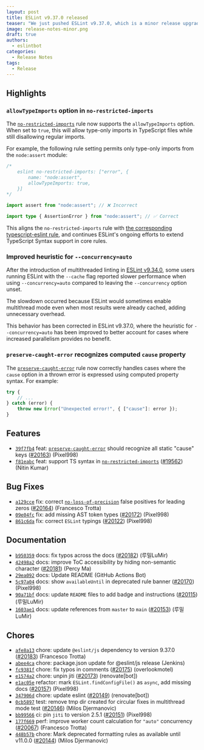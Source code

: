 ```yaml
---
layout: post
title: ESLint v9.37.0 released
teaser: "We just pushed ESLint v9.37.0, which is a minor release upgrade of ESLint. This release adds some new features and fixes several bugs found in the previous release."
image: release-notes-minor.png
draft: true
authors:
  - eslintbot
categories:
  - Release Notes
tags:
  - Release
---
```



## Highlights

### `allowTypeImports` option in `no-restricted-imports`

The [`no-restricted-imports`](/docs/latest/rules/no-restricted-imports) rule now supports the `allowTypeImports` option.
When set to `true`, this will allow type-only imports in TypeScript files while still disallowing regular imports.

For example, the following rule setting permits only type-only imports from the `node:assert` module:

```ts
/*
    eslint no-restricted-imports: ["error", {
        name: "node:assert",
        allowTypeImports: true,
    }]
*/

import assert from "node:assert"; // ❌ Incorrect

import type { AssertionError } from "node:assert"; // ✅ Correct
```

This aligns the `no-restricted-imports` rule with [the corresponding typescript-eslint rule](https://typescript-eslint.io/rules/no-restricted-imports/), and continues ESLint's ongoing efforts to extend TypeScript Syntax support in core rules.

### Improved heuristic for `--concurrency=auto`

After the introduction of multithreaded linting in [ESLint v9.34.0](/blog/2025/08/eslint-v9.34.0-released/), some users running ESLint with the `--cache` flag reported slower performance when using `--concurrency=auto` compared to leaving the `--concurrency` option unset.

The slowdown occurred because ESLint would sometimes enable multithread mode even when most results were already cached, adding unnecessary overhead.

This behavior has been corrected in ESLint v9.37.0, where the heuristic for `--concurrency=auto` has been improved to better account for cases where increased parallelism provides no benefit.

### `preserve-caught-error` recognizes computed `cause` property

The [`preserve-caught-error`](/docs/latest/rules/preserve-caught-error) rule now correctly handles cases where the `cause` option in a thrown error is expressed using computed property syntax. For example:

```js
try {
    // ...
} catch (error) {
    throw new Error("Unexpected error!", { ["cause"]: error });
}
```


## Features


* [`39f7fb4`](https://github.com/eslint/eslint/commit/39f7fb493a6924ff7dc638fd4d6e7b3d8eb95383) feat: [`preserve-caught-error`](/docs/rules/preserve-caught-error) should recognize all static "cause" keys ([#20163](https://github.com/eslint/eslint/issues/20163)) (Pixel998)
* [`f81eabc`](https://github.com/eslint/eslint/commit/f81eabc5849ece98b8ca054f96b29f038a69bcf8) feat: support TS syntax in [`no-restricted-imports`](/docs/rules/no-restricted-imports) ([#19562](https://github.com/eslint/eslint/issues/19562)) (Nitin Kumar)






## Bug Fixes


* [`a129cce`](https://github.com/eslint/eslint/commit/a129cced7a86ea2518eb9be6990fa18af39694ca) fix: correct [`no-loss-of-precision`](/docs/rules/no-loss-of-precision) false positives for leading zeros ([#20164](https://github.com/eslint/eslint/issues/20164)) (Francesco Trotta)
* [`09e04fc`](https://github.com/eslint/eslint/commit/09e04fcc3f4cc963eea7c9c579391de5e231595b) fix: add missing AST token types ([#20172](https://github.com/eslint/eslint/issues/20172)) (Pixel998)
* [`861c6da`](https://github.com/eslint/eslint/commit/861c6da2bd2796414e6eed782155ec34e2ed6344) fix: correct `ESLint` typings ([#20122](https://github.com/eslint/eslint/issues/20122)) (Pixel998)




## Documentation


* [`b950359`](https://github.com/eslint/eslint/commit/b950359c5f39085483c3137a6a160e582ef32007) docs: fix typos across the docs ([#20182](https://github.com/eslint/eslint/issues/20182)) (루밀LuMir)
* [`42498a2`](https://github.com/eslint/eslint/commit/42498a27981d50750dd15ae8660dbe85c4f4587c) docs: improve ToC accessibility by hiding non-semantic character ([#20181](https://github.com/eslint/eslint/issues/20181)) (Percy Ma)
* [`29ea092`](https://github.com/eslint/eslint/commit/29ea092b93608756350b1e9c5a4f29c8a49264ab) docs: Update README (GitHub Actions Bot)
* [`5c97a04`](https://github.com/eslint/eslint/commit/5c97a04578e6280c2395f642c2d8d6bdf30eec18) docs: show `availableUntil` in deprecated rule banner ([#20170](https://github.com/eslint/eslint/issues/20170)) (Pixel998)
* [`90a71bf`](https://github.com/eslint/eslint/commit/90a71bf5024a86fc232cd2e05f96811e2a18fd0f) docs: update `README` files to add badge and instructions ([#20115](https://github.com/eslint/eslint/issues/20115)) (루밀LuMir)
* [`1603ae1`](https://github.com/eslint/eslint/commit/1603ae1526d9b6f557c7d5534a4f40f46842edd6) docs: update references from `master` to `main` ([#20153](https://github.com/eslint/eslint/issues/20153)) (루밀LuMir)








## Chores


* [`afe8a13`](https://github.com/eslint/eslint/commit/afe8a1346958242031fea66fdfbb239e8bf408b7) chore: update `@eslint/js` dependency to version 9.37.0 ([#20183](https://github.com/eslint/eslint/issues/20183)) (Francesco Trotta)
* [`abee4ca`](https://github.com/eslint/eslint/commit/abee4ca1fa10da733b1cc4a7d5e765b912a9de82) chore: package.json update for @eslint/js release (Jenkins)
* [`fc9381f`](https://github.com/eslint/eslint/commit/fc9381f6ca57b824e82d118c14631c17bea79d7e) chore: fix typos in comments ([#20175](https://github.com/eslint/eslint/issues/20175)) (overlookmotel)
* [`e1574a2`](https://github.com/eslint/eslint/commit/e1574a22d38fd7e1891f86f8db0b09053f8963cb) chore: unpin jiti ([#20173](https://github.com/eslint/eslint/issues/20173)) (renovate[bot])
* [`e1ac05e`](https://github.com/eslint/eslint/commit/e1ac05e2fae779e738f85bd47dda1cc2b7099346) refactor: mark `ESLint.findConfigFile()` as `async`, add missing docs ([#20157](https://github.com/eslint/eslint/issues/20157)) (Pixel998)
* [`347906d`](https://github.com/eslint/eslint/commit/347906d627c53bf45d63ba831d2fd2b83fb0a749) chore: update eslint ([#20149](https://github.com/eslint/eslint/issues/20149)) (renovate[bot])
* [`0cb5897`](https://github.com/eslint/eslint/commit/0cb5897e24059bacadb8d2e6458184904759fda1) test: remove tmp dir created for circular fixes in multithread mode test ([#20146](https://github.com/eslint/eslint/issues/20146)) (Milos Djermanovic)
* [`bb99566`](https://github.com/eslint/eslint/commit/bb995665e32b3a958e78006c9fd75744c5604f1b) ci: pin `jiti` to version 2.5.1 ([#20151](https://github.com/eslint/eslint/issues/20151)) (Pixel998)
* [`177f669`](https://github.com/eslint/eslint/commit/177f669adc0f96d14ae1a71cde7786f327515863) perf: improve worker count calculation for `"auto"` concurrency ([#20067](https://github.com/eslint/eslint/issues/20067)) (Francesco Trotta)
* [`448b57b`](https://github.com/eslint/eslint/commit/448b57bca3406ee12c4e44e9298fc0c99d3ee10c) chore: Mark deprecated formatting rules as available until v11.0.0 ([#20144](https://github.com/eslint/eslint/issues/20144)) (Milos Djermanovic)


